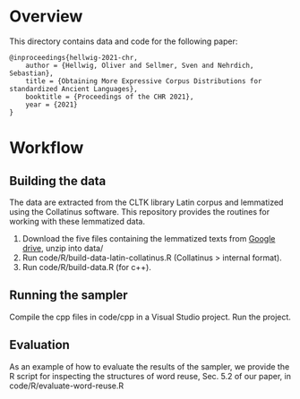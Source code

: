 # Overview

This directory contains data and code for the following paper:

```
@inproceedings{hellwig-2021-chr,
	author = {Hellwig, Oliver and Sellmer, Sven and Nehrdich, Sebastian},
	title = {Obtaining More Expressive Corpus Distributions for standardized Ancient Languages},
	booktitle = {Proceedings of the CHR 2021},
	year = {2021}
}
```

# Workflow

## Building the data

The data are extracted from the CLTK library Latin corpus and lemmatized using the Collatinus software.
This repository provides the routines for working with these lemmatized data.

1. Download the five files containing the lemmatized texts from [Google drive](https://drive.google.com/drive/folders/1hwhUT33dx7vX-3PHj5gbC80zg0rPM4Te?usp=sharing), unzip into data/
2. Run code/R/build-data-latin-collatinus.R (Collatinus > internal format).
3. Run code/R/build-data.R (for c++).

## Running the sampler

Compile the cpp files in code/cpp in a Visual Studio project. Run the project.

## Evaluation

As an example of how to evaluate the results of the sampler, we provide the R script for inspecting the structures of word reuse, 
Sec. 5.2 of our paper, in code/R/evaluate-word-reuse.R
